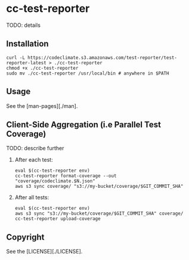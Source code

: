# cc-test-reporter

TODO: details

## Installation

```
curl -L https://codeclimate.s3.amazonaws.com/test-reporter/test-reporter-latest > ./cc-test-reporter
chmod +x ./cc-test-reporter
sudo mv ./cc-test-reporter /usr/local/bin # anywhere in $PATH
```

## Usage

See the [man-pages][./man].

## Client-Side Aggregation (i.e Parallel Test Coverage)

TODO: describe further

1. After each test:

   ```
   eval $(cc-test-reporter env)
   cc-test-reporter format-coverage --out "coverage/codeclimate.$N.json"
   aws s3 sync coverage/ "s3://my-bucket/coverage/$GIT_COMMIT_SHA"
   ```

1. After all tests:

   ```
   eval $(cc-test-reporter env)
   aws s3 sync "s3://my-bucket/coverage/$GIT_COMMIT_SHA" coverage/
   cc-test-reporter upload-coverage
   ```

## Copyright

See the [LICENSE][./LICENSE].
